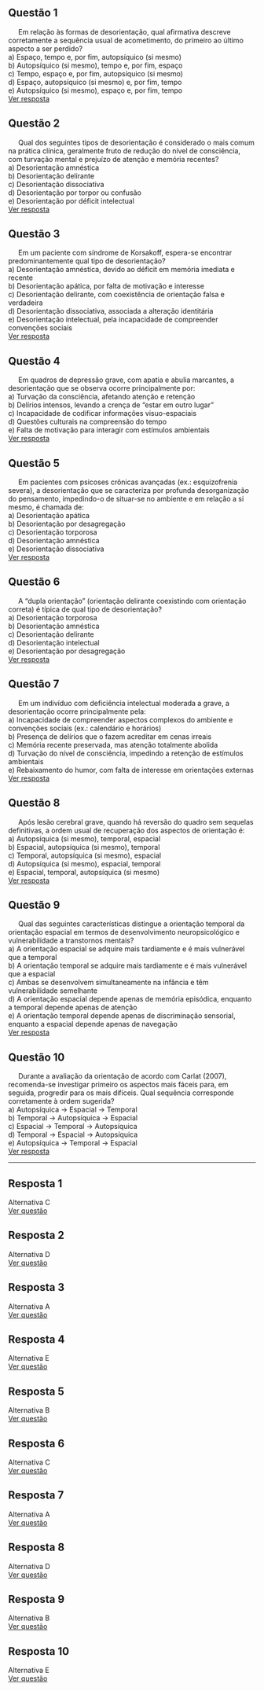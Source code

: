 ## Questão 1
$\quad$ Em relação às formas de desorientação, qual afirmativa descreve corretamente a sequência usual de acometimento, do primeiro ao último aspecto a ser perdido?  
a) Espaço, tempo e, por fim, autopsíquico (si mesmo)  
b) Autopsíquico (si mesmo), tempo e, por fim, espaço  
c) Tempo, espaço e, por fim, autopsíquico (si mesmo)  
d) Espaço, autopsíquico (si mesmo) e, por fim, tempo  
e) Autopsíquico (si mesmo), espaço e, por fim, tempo  
[Ver resposta](#resposta-1)

## Questão 2
$\quad$ Qual dos seguintes tipos de desorientação é considerado o mais comum na prática clínica, geralmente fruto de redução do nível de consciência, com turvação mental e prejuízo de atenção e memória recentes?  
a) Desorientação amnéstica  
b) Desorientação delirante  
c) Desorientação dissociativa  
d) Desorientação por torpor ou confusão  
e) Desorientação por déficit intelectual  
[Ver resposta](#resposta-2)

## Questão 3
$\quad$ Em um paciente com síndrome de Korsakoff, espera-se encontrar predominantemente qual tipo de desorientação?  
a) Desorientação amnéstica, devido ao déficit em memória imediata e recente  
b) Desorientação apática, por falta de motivação e interesse  
c) Desorientação delirante, com coexistência de orientação falsa e verdadeira  
d) Desorientação dissociativa, associada a alteração identitária  
e) Desorientação intelectual, pela incapacidade de compreender convenções sociais  
[Ver resposta](#resposta-3)

## Questão 4
$\quad$ Em quadros de depressão grave, com apatia e abulia marcantes, a desorientação que se observa ocorre principalmente por:  
a) Turvação da consciência, afetando atenção e retenção  
b) Delírios intensos, levando a crença de “estar em outro lugar”  
c) Incapacidade de codificar informações visuo-espaciais  
d) Questões culturais na compreensão do tempo  
e) Falta de motivação para interagir com estímulos ambientais  
[Ver resposta](#resposta-4)

## Questão 5
$\quad$ Em pacientes com psicoses crônicas avançadas (ex.: esquizofrenia severa), a desorientação que se caracteriza por profunda desorganização do pensamento, impedindo-o de situar-se no ambiente e em relação a si mesmo, é chamada de:  
a) Desorientação apática  
b) Desorientação por desagregação  
c) Desorientação torporosa  
d) Desorientação amnéstica  
e) Desorientação dissociativa  
[Ver resposta](#resposta-5)

## Questão 6
$\quad$ A “dupla orientação” (orientação delirante coexistindo com orientação correta) é típica de qual tipo de desorientação?  
a) Desorientação torporosa  
b) Desorientação amnéstica  
c) Desorientação delirante  
d) Desorientação intelectual  
e) Desorientação por desagregação  
[Ver resposta](#resposta-6)

## Questão 7
$\quad$ Em um indivíduo com deficiência intelectual moderada a grave, a desorientação ocorre principalmente pela:  
a) Incapacidade de compreender aspectos complexos do ambiente e convenções sociais (ex.: calendário e horários)  
b) Presença de delírios que o fazem acreditar em cenas irreais  
c) Memória recente preservada, mas atenção totalmente abolida  
d) Turvação do nível de consciência, impedindo a retenção de estímulos ambientais  
e) Rebaixamento do humor, com falta de interesse em orientações externas  
[Ver resposta](#resposta-7)

## Questão 8
$\quad$ Após lesão cerebral grave, quando há reversão do quadro sem sequelas definitivas, a ordem usual de recuperação dos aspectos de orientação é:  
a) Autopsíquica (si mesmo), temporal, espacial  
b) Espacial, autopsíquica (si mesmo), temporal  
c) Temporal, autopsíquica (si mesmo), espacial  
d) Autopsíquica (si mesmo), espacial, temporal  
e) Espacial, temporal, autopsíquica (si mesmo)  
[Ver resposta](#resposta-8)

## Questão 9
$\quad$ Qual das seguintes características distingue a orientação temporal da orientação espacial em termos de desenvolvimento neuropsicológico e vulnerabilidade a transtornos mentais?  
a) A orientação espacial se adquire mais tardiamente e é mais vulnerável que a temporal  
b) A orientação temporal se adquire mais tardiamente e é mais vulnerável que a espacial  
c) Ambas se desenvolvem simultaneamente na infância e têm vulnerabilidade semelhante  
d) A orientação espacial depende apenas de memória episódica, enquanto a temporal depende apenas de atenção  
e) A orientação temporal depende apenas de discriminação sensorial, enquanto a espacial depende apenas de navegação  
[Ver resposta](#resposta-9)

## Questão 10
$\quad$ Durante a avaliação da orientação de acordo com Carlat (2007), recomenda-se investigar primeiro os aspectos mais fáceis para, em seguida, progredir para os mais difíceis. Qual sequência corresponde corretamente à ordem sugerida?  
a) Autopsíquica → Espacial → Temporal  
b) Temporal → Autopsíquica → Espacial  
c) Espacial → Temporal → Autopsíquica  
d) Temporal → Espacial → Autopsíquica  
e) Autopsíquica → Temporal → Espacial  
[Ver resposta](#resposta-10)

---

## Resposta 1
Alternativa C  
[Ver questão](#questao-1)

## Resposta 2
Alternativa D  
[Ver questão](#questao-2)

## Resposta 3
Alternativa A  
[Ver questão](#questao-3)

## Resposta 4
Alternativa E  
[Ver questão](#questao-4)

## Resposta 5
Alternativa B  
[Ver questão](#questao-5)

## Resposta 6
Alternativa C  
[Ver questão](#questao-6)

## Resposta 7
Alternativa A  
[Ver questão](#questao-7)

## Resposta 8
Alternativa D  
[Ver questão](#questao-8)

## Resposta 9
Alternativa B  
[Ver questão](#questao-9)

## Resposta 10
Alternativa E  
[Ver questão](#questao-10)
